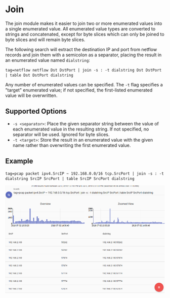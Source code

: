 # Join

The join module makes it easier to join two or more enumerated values into a single enumerated value. All enumerated value types are converted to strings and concatenated, except for byte slices which can only be joined to byte slices and will remain byte slices.

The following search will extract the destination IP and port from netflow records and join them with a semicolon as a separator, placing the result in an enumerated value named `dialstring`:

```
tag=netflow netflow Dst DstPort | join -s : -t dialstring Dst DstPort | table Dst DstPort dialstring
```

Any number of enumerated values can be specified. The `-t` flag specifies a "target" enumerated value; if not specified, the first-listed enumerated value will be overwritten.

## Supported Options

* `-s <separator>`: Place the given separator string between the value of each enumerated value in the resulting string. If not specified, no separator will be used. Ignored for byte slices.
* `-t <target>`: Store the result in an enumerated value with the given name rather than overwriting the first enumerated value.

## Example

```
tag=pcap packet ipv4.SrcIP ~ 192.168.0.0/16 tcp.SrcPort | join -s : -t dialstring SrcIP SrcPort | table SrcIP SrcPort dialstring
```
![](join.png)
